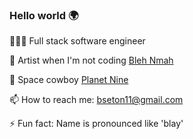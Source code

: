 ### Hello world 🌍

👨🏿‍💻 Full stack software engineer

🎨 Artist when I'm not coding [Bleh Nmah](https://razorpagesblehnmah.azurewebsites.net/)

🚀 Space cowboy [Planet Nine](https://planetnine.azurewebsites.net/)

📫 How to reach me: bseton11@gmail.com

⚡ Fun fact: Name is pronounced like 'blay'
